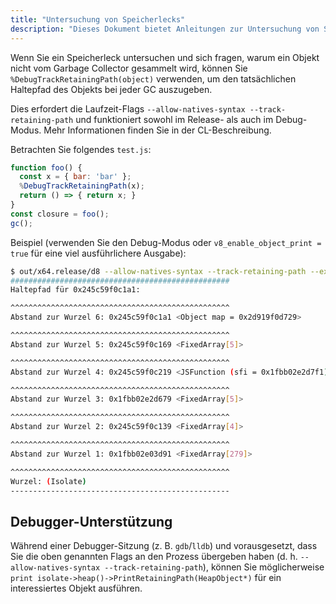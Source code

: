 ```yaml
---
title: "Untersuchung von Speicherlecks"
description: "Dieses Dokument bietet Anleitungen zur Untersuchung von Speicherlecks in V8."
---
```

Wenn Sie ein Speicherleck untersuchen und sich fragen, warum ein Objekt nicht vom Garbage Collector gesammelt wird, können Sie `%DebugTrackRetainingPath(object)` verwenden, um den tatsächlichen Haltepfad des Objekts bei jeder GC auszugeben.

Dies erfordert die Laufzeit-Flags `--allow-natives-syntax --track-retaining-path` und funktioniert sowohl im Release- als auch im Debug-Modus. Mehr Informationen finden Sie in der CL-Beschreibung.

Betrachten Sie folgendes `test.js`:

```js
function foo() {
  const x = { bar: 'bar' };
  %DebugTrackRetainingPath(x);
  return () => { return x; }
}
const closure = foo();
gc();
```

Beispiel (verwenden Sie den Debug-Modus oder `v8_enable_object_print = true` für eine viel ausführlichere Ausgabe):

```bash
$ out/x64.release/d8 --allow-natives-syntax --track-retaining-path --expose-gc test.js
#################################################
Haltepfad für 0x245c59f0c1a1:

^^^^^^^^^^^^^^^^^^^^^^^^^^^^^^^^^^^^^^^^^^^^^^^^^
Abstand zur Wurzel 6: 0x245c59f0c1a1 <Object map = 0x2d919f0d729>

^^^^^^^^^^^^^^^^^^^^^^^^^^^^^^^^^^^^^^^^^^^^^^^^^
Abstand zur Wurzel 5: 0x245c59f0c169 <FixedArray[5]>

^^^^^^^^^^^^^^^^^^^^^^^^^^^^^^^^^^^^^^^^^^^^^^^^^
Abstand zur Wurzel 4: 0x245c59f0c219 <JSFunction (sfi = 0x1fbb02e2d7f1)>

^^^^^^^^^^^^^^^^^^^^^^^^^^^^^^^^^^^^^^^^^^^^^^^^^
Abstand zur Wurzel 3: 0x1fbb02e2d679 <FixedArray[5]>

^^^^^^^^^^^^^^^^^^^^^^^^^^^^^^^^^^^^^^^^^^^^^^^^^
Abstand zur Wurzel 2: 0x245c59f0c139 <FixedArray[4]>

^^^^^^^^^^^^^^^^^^^^^^^^^^^^^^^^^^^^^^^^^^^^^^^^^
Abstand zur Wurzel 1: 0x1fbb02e03d91 <FixedArray[279]>

^^^^^^^^^^^^^^^^^^^^^^^^^^^^^^^^^^^^^^^^^^^^^^^^^
Wurzel: (Isolate)
-------------------------------------------------
```

## Debugger-Unterstützung

Während einer Debugger-Sitzung (z. B. `gdb`/`lldb`) und vorausgesetzt, dass Sie die oben genannten Flags an den Prozess übergeben haben (d. h. `--allow-natives-syntax --track-retaining-path`), können Sie möglicherweise `print isolate->heap()->PrintRetainingPath(HeapObject*)` für ein interessiertes Objekt ausführen.
